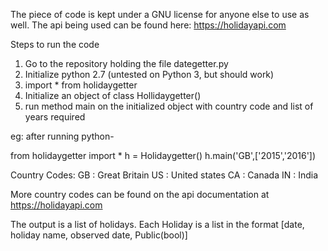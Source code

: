 The piece of code is kept under a GNU license for anyone else to use as well. The api being used can be found here: https://holidayapi.com

Steps to run the code

1. Go to the repository holding the file dategetter.py
2. Initialize python 2.7 (untested on Python 3, but should work)
3. import * from holidaygetter
4. Initialize an object of class Hollidaygetter()
5. run method main on the initialized object with country code and list of years required

eg: after running python-

from holidaygetter import *
h =  Holidaygetter()
h.main('GB',['2015','2016'])


Country Codes:
GB : Great Britain
US : United states
CA : Canada
IN : India

More country codes can be found on the api documentation at https://holidayapi.com 

The output is a list of holidays. Each Holiday is a list in the format [date,  holiday name, observed date, Public(bool)]